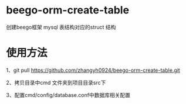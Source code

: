 # beego-orm-create-table
创建beego框架 mysql 表结构对应的struct 结构

# 使用方法

1、git pull https://github.com/zhangyh0924/beego-orm-create-table.git

2、拷贝目录中cmd 文件夹到项目目录src下

3、配置cmd/config/database.conf中数据库相关配置


